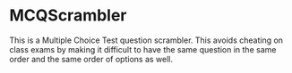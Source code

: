 # MCQScrambler
This is a Multiple Choice Test question scrambler. This avoids cheating on class exams by making it difficult to have the same question in the same order and the same order of options as well. 
